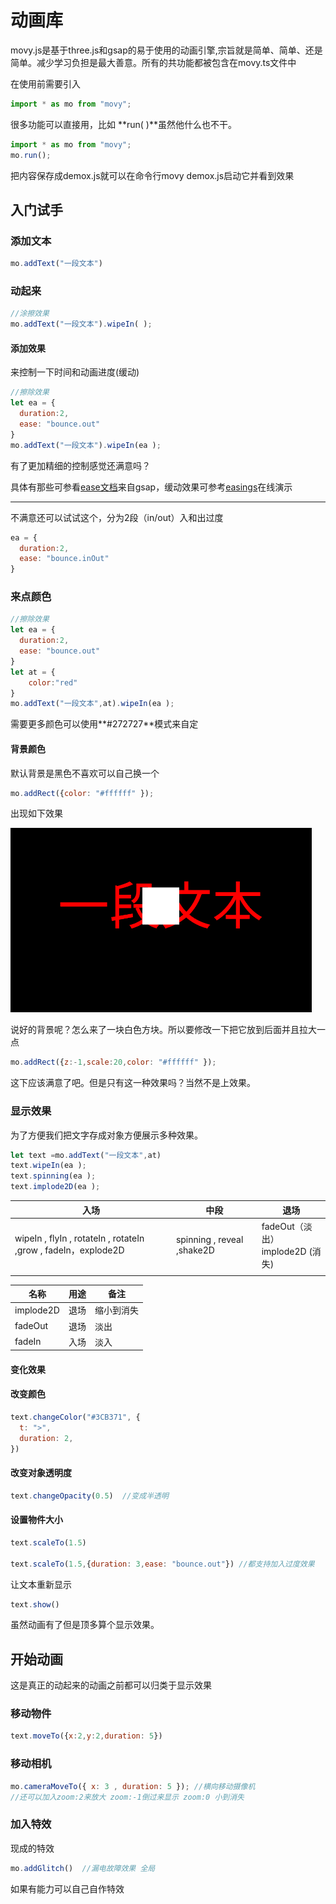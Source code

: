 # 动画库

movy.js是基于three.js和gsap的易于使用的动画引擎,宗旨就是简单、简单、还是简单。减少学习负担是最大善意。所有的共功能都被包含在movy.ts文件中

在使用前需要引入

```js
import * as mo from "movy";
```

很多功能可以直接用，比如 **run( )**虽然他什么也不干。

```js
import * as mo from "movy";
mo.run();
```

把内容保存成demox.js就可以在命令行movy  demox.js启动它并看到效果

## 入门试手

### 添加文本

```js
mo.addText("一段文本")
```

### 动起来

```js
//涂擦效果
mo.addText("一段文本").wipeIn( ); 
```

#### 添加效果

来控制一下时间和动画进度(缓动)

```js
//擦除效果
let ea = {
  duration:2,
  ease: "bounce.out"
}
mo.addText("一段文本").wipeIn(ea ); 

```

有了更加精细的控制感觉还满意吗？

具体有那些可参看[ease文档](https://greensock.com/docs/v3/Eases)来自gsap，缓动效果可参考[easings](https://easings.net/zh-cn)在线演示

------

不满意还可以试试这个，分为2段（in/out）入和出过度

```js
ea = {
  duration:2,
  ease: "bounce.inOut"
}
```



### 来点颜色

```js
//擦除效果
let ea = {
  duration:2,
  ease: "bounce.out"
}
let at = {
    color:"red"
}
mo.addText("一段文本",at).wipeIn(ea ); 

```

需要更多颜色可以使用**\#272727**模式来自定

#### 背景颜色

默认背景是黑色不喜欢可以自己换一个

```js
mo.addRect({color: "#ffffff" });
```

出现如下效果

![](./imgs/背景效果1.png)

说好的背景呢？怎么来了一块白色方块。所以要修改一下把它放到后面并且拉大一点

```js
mo.addRect({z:-1,scale:20,color: "#ffffff" });
```

这下应该满意了吧。但是只有这一种效果吗？当然不是上效果。

### 显示效果

为了方便我们把文字存成对象方便展示多种效果。

```js
let text =mo.addText("一段文本",at)
text.wipeIn(ea );
text.spinning(ea );
text.implode2D(ea );
```



| 入场                                                         | 中段                       | 退场                                   |
| ------------------------------------------------------------ | -------------------------- | -------------------------------------- |
| wipeIn , flyIn ,  rotateIn ,  rotateIn ,grow , fadeIn，explode2D | spinning , reveal ,shake2D | fadeOut（淡出）<br /> implode2D (消失) |
|                                                              |                            |                                        |

| 名称      | 用途 | 备注       |
| --------- | ---- | ---------- |
| implode2D | 退场 | 缩小到消失 |
| fadeOut   | 退场 | 淡出       |
| fadeIn    | 入场 | 淡入       |



#### 变化效果

#### 改变颜色

```js
text.changeColor("#3CB371", {
  t: ">",
  duration: 2,
})			
```

#### 改变对象透明度

```js
text.changeOpacity(0.5)  //变成半透明
```

#### 设置物件大小

```js
text.scaleTo(1.5)

text.scaleTo(1.5,{duration: 3,ease: "bounce.out"}) //都支持加入过度效果
```

让文本重新显示

```js
text.show()  
```



虽然动画有了但是顶多算个显示效果。


## 开始动画

这是真正的动起来的动画之前都可以归类于显示效果

### 移动物件

```js
text.moveTo({x:2,y:2,duration: 5})
```

### 移动相机

```js
mo.cameraMoveTo({ x: 3 , duration: 5 }); //横向移动摄像机
//还可以加入zoom:2来放大 zoom:-1倒过来显示 zoom:0 小到消失
```

### 加入特效

现成的特效

```js
mo.addGlitch()  //漏电故障效果 全局	
```

如果有能力可以自己自作特效